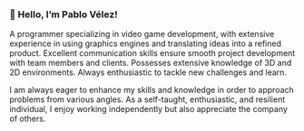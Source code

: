 ### 👋 Hello, I’m Pablo Vélez!

A programmer specializing in video game development, with extensive experience in using graphics engines and translating ideas into a refined product. Excellent communication skills ensure smooth project development with team members and clients. Possesses extensive knowledge of 3D and 2D environments. Always enthusiastic to tackle new challenges and learn.

I am always eager to enhance my skills and knowledge in order to approach problems from various angles. As a self-taught, enthusiastic, and resilient individual, I enjoy working independently but also appreciate the company of others.
<!--
**Phentecost/Phentecost** is a ✨ _special_ ✨ repository because its `README.md` (this file) appears on your GitHub profile.

Here are some ideas to get you started:

- 🔭 I’m currently working on ...
- 🌱 I’m currently learning ...
- 👯 I’m looking to collaborate on ...
- 🤔 I’m looking for help with ...
- 💬 Ask me about ...
- 📫 How to reach me: ...
- 😄 Pronouns: ...
- ⚡ Fun fact: ...
-->

